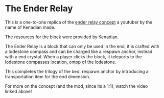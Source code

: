 # The Ender Relay

This is a one-to-one replica of the [ender relay concept](https://www.youtube.com/watch?v=L1i4izl25V4) a youtuber by the name of Kenadian made.

The resources for the block were provided by Kenadian.

The Ender Relay is a block that can only be used in the end, it is crafted with a lodestone compass and can be charged like a respawn anchor, instead with a end crystal. When a player clicks the block, it teleports to the lodestone compasses location, ontop of the lodestone.

This completes the trilogy of the bed, respawn anchor by introducing a transportation item for the end dimension.

For more on the concept (and the mod, since its a 1:1), watch the video linked above!
